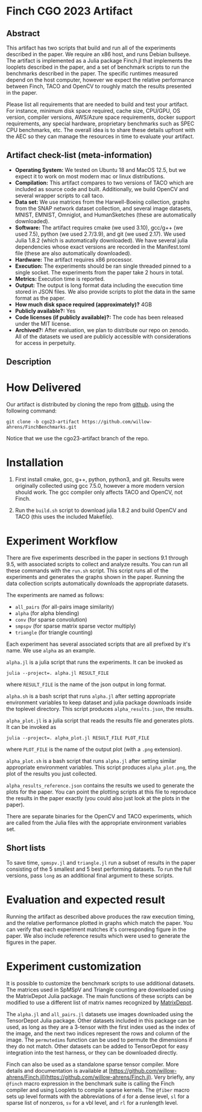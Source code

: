 # Finch CGO 2023 Artifact

## Abstract

This artifact has two scripts that build and run all of the experiments
described in the paper. We require an x86 host, and runs Debian bullseye. The
artifact is implemented as a Julia package Finch.jl that implements the looplets
described in the paper, and a set of benchmark scripts to run the benchmarks
described in the paper. The specific runtimes measured depend on the host
computer, however we expect the relative performance between Finch, TACO and
OpenCV to roughly match the results presented in the paper.

Please list all requirements that are needed to build and test your artifact.
For instance, minimum disk space required, cache size, CPU/GPU, OS version,
compiler versions, AWS/Azure space requirements, docker support requirements,
any special hardware, proprietary benchmarks such as SPEC CPU benchmarks, etc.
The overall idea is to share these details upfront with the AEC so they can
manage the resources in time to evaluate your artifact.




## Artifact check-list (meta-information)
- **Operating System:** We tested on Ubuntu 18 and MacOS 12.5, but we expect it
to work on most modern mac or linux distributions.
- **Compilation:**  This artifact compares to two versions of TACO which are
  included as source code and built. Additionally, we build OpenCV and several
  wrapper scripts to call taco.
- **Data set:** We use matrices from the Harwell-Boeing collection, graphs from
  the SNAP network dataset collection, and several image datasets, MNIST, EMNIST,
  Omniglot, and HumanSketches (these are automatically downloaded).
- **Software:** The artifact requires cmake (we used 3.10), gcc/g++ (we used
  7.5), python (we used 2.7/3.9), and git (we used 2.17).  We used Julia 1.8.2
  (which is automatically downloaded). We have several julia dependencies whose
  exact versions are recorded in the Manifest.toml file (these are also
  automatically downloaded).
- **Hardware:** The artifact requires x86 processor.
- **Execution:** The experiments should be ran single threaded pinned to a
  single socket. The experiments from the paper take 2 hours in total. 
- **Metrics:** Execution time is reported.
- **Output:** The output is long format data including the execution time stored
  in JSON files. We also provide scripts to plot the data in the same format as
  the paper.
- **How much disk space required (approximately)?** 4GB
- **Publicly available?:** Yes
- **Code licenses (if publicly available)?:** The code has been released under
  the MIT license. 
- **Archived?:** After evaluation, we plan to distribute our repo on zenodo.
All of the datasets we used are publicly accessible with considerations for
access in perpetuity.

## Description
# How Delivered
Our artifact is distributed by cloning the repo from
[github](https://github.com/willow-ahrens/FinchBenchmarks/tree/cgo23-artifact).
using the following command:

```
git clone -b cgo23-artifact https://github.com/willow-ahrens/FinchBenchmarks.git
```

Notice that we use the cgo23-artifact branch of the repo.

# Installation

1. First install cmake, gcc, g++, python, python3, and git. Results were
originally collected using gcc 7.5.0, however a more modern version should work.
The gcc compiler only affects TACO and OpenCV, not Finch.

2. Run the `build.sh` script to download julia 1.8.2 and build
OpenCV and TACO (this uses the included Makefile).


# Experiment Workflow
There are five experiments described in the paper in sections 9.1 through 9.5,
with associated scripts to collect and analyze results. You can run all these
commands with the `run.sh` script. This script runs all of the experiments and
generates the graphs shown in the paper. Running the data collection scripts
automatically downloads the appropriate datasets.

The experiments are named as follows:
  - `all_pairs` (for all-pairs image similarity)
  - `alpha` (for alpha blending)
  - `conv` (for sparse convolution)
  - `smpspv` (for sparse matrix sparse vector multiply)
  - `triangle` (for triangle counting)

Each experiment has several associated scripts that are all prefixed by it's
name. We use `alpha` as an example.

`alpha.jl` is a julia script that runs the experiments. It can be invoked as

`julia --project=. alpha.jl RESULT_FILE`

where `RESULT_FILE` is the name of the json output in long format.

`alpha.sh` is a bash script that runs `alpha.jl` after setting appropriate
environment variables to keep dataset and julia package downloads inside the
toplevel directory. This script produces `alpha_results.json`, the results.

`alpha_plot.jl` is a julia script that reads the results file and generates
plots. It can be invoked as 

`julia --project=. alpha_plot.jl RESULT_FILE PLOT_FILE`

where `PLOT_FILE` is the name of the output plot (with a `.png` extension).

`alpha_plot.sh` is a bash script that runs `alpha.jl` after setting similar
appropriate environment variables. This script produces `alpha_plot.png`,
the plot of the results you just collected.

`alpha_results_reference.json` contains the results we used to generate the
plots for the paper. You can point the plotting scripts at this file to
reproduce the results in the paper exactly (you could also just look at the
plots in the paper).

There are separate binaries for the OpenCV and TACO experiments, which are
called from the Julia files with the appropriate environment variables set. 

## Short lists

To save time, `spmspv.jl` and `triangle.jl` run a subset of results in the paper
consisting of the 5 smallest and 5 best performing datasets. To run the full
versions, pass `long` as an additional final argument to these scripts.

# Evaluation and expected result
Running the artifact as described above produces the raw execution timing, and
the relative performance plotted in graphs which match the paper. You can verify
that each experiment matches it's corresponding figure in the paper. We also
include reference results which were used to generate the figures in the paper.

# Experiment customization

It is possible to customize the benchmark scripts to use additional datasets.
The matrices used in SpMSpV and Triangle counting are downloaded using the
MatrixDepot Julia package. The main functions of these scripts can be modified
to use a different list of matrix names recognized by
[MatrixDepot](https://github.com/JuliaLinearAlgebra/MatrixDepot.jl).

The `alpha.jl` and `all_pairs.jl` datasets use images downloaded using the
TensorDepot Julia package. Other datasets included in this package can be used,
as long as they are a 3-tensor with the first index used as the index of the
image, and the next two indices represent the rows and column of the image. The
`permutedims` function can be used to permute the dimensions if they do not
match. Other datasets can be added to TensorDepot for easy integration into the
test harness, or they can be downloaded directly. 

Finch can also be used as a standalone sparse tensor compiler. More details and
documentation is available at
[https://github.com/willow-ahrens/Finch.jl](https://github.com/willow-ahrens/Finch.jl).
Very briefly, any `@finch` macro expression in the benchmark suite is calling
the Finch compiler and using Looplets to compile sparse kernels. The `@fiber`
macro sets up level formats with the abbreviations of `d` for a dense level,
`sl` for a sparse list of nonzeros, `sv` for a vbl level, and `rl` for a
runlength level.